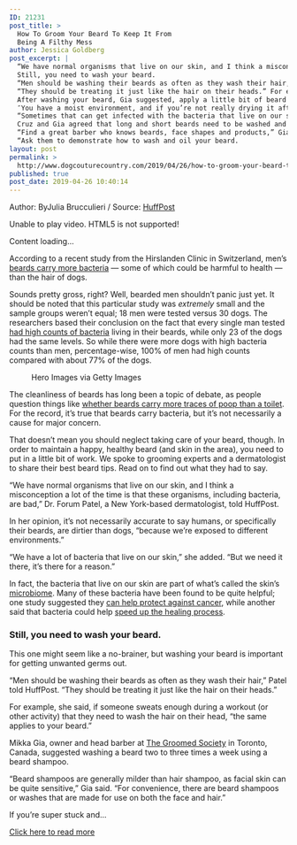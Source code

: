 ```yaml
---
ID: 21231
post_title: >
  How To Groom Your Beard To Keep It From
  Being A Filthy Mess
author: Jessica Goldberg
post_excerpt: |
  “We have normal organisms that live on our skin, and I think a misconception a lot of the time is that these organisms, including bacteria, are bad,” Dr. Forum Patel, a New York-based dermatologist, told HuffPost.
  Still, you need to wash your beard.
  “Men should be washing their beards as often as they wash their hair,” Patel told HuffPost.
  “They should be treating it just like the hair on their heads.” For example, she said, if someone sweats enough during a workout (or other activity) that they need to wash the hair on their head, “the same applies to your beard.” Mikka Gia, owner and head barber at The Groomed Society in Toronto, Canada, suggested washing a beard two to three times a week using a beard shampoo.
  After washing your beard, Gia suggested, apply a little bit of beard oil, as it “promotes hydration and adds shine and control.” The key is not applying too much, as it can lead to oil buildup on the hair and skin, which could lead to a greasy-feeling face, Gia said.
  ″You have a moist environment, and if you’re not really drying it after washing, that can harbor a lot of organisms, regardless of if they’re going to cause issues or not,” Patel said.
  “Sometimes that can get infected with the bacteria that live on our skin.” This point is more for the look of the beard than cleanliness, but Cruz noted that regular trims “are just as important as haircuts.” “Beard whiskers can split just like hairs on the head,” he said.
  Cruz and Gia agreed that long and short beards need to be washed and groomed.
  “Find a great barber who knows beards, face shapes and products,” Gia said.
  “Ask them to demonstrate how to wash and oil your beard.
layout: post
permalink: >
  http://www.dogcouturecountry.com/2019/04/26/how-to-groom-your-beard-to-keep-it-from-being-a-filthy-mess/
published: true
post_date: 2019-04-26 10:40:14
---
```

<p class="article-info-author-source"> <span>Author: ByJulia Brucculieri</span>&nbsp;/&nbsp;<span>Source: <a href="https://www.huffpost.com/entry/beard-care-for-men_l_5cc1d3e5e4b0764d31de39e4" target="_blank">HuffPost</a></span> </p> <p>Unable to play video. HTML5 is not supported!</p>
<p>Content loading...</p>
<p>According to a recent study from the Hirslanden Clinic in Switzerland, men’s <a data-rapid_p="1" data-v9y="0" data-ylk="subsec:paragraph;g:5141f254-0647-3701-945a-6df4d2f8e8c5;itc:0;cpos:1;pos:1;elm:context_link" href="https://www.huffingtonpost.ca/entry/beard-men-germier-dogs_n_5cb63c2fe4b082aab08db5d3">beards carry more bacteria</a> ― some of which could be harmful to health ― than the hair of dogs.</p>
<p>Sounds pretty gross, right? Well, bearded men shouldn’t panic just yet. It should be noted that this particular study was <em>extremely</em> small and the sample groups weren’t equal; 18 men were tested versus 30 dogs. The researchers based their conclusion on the fact that every single man tested <a data-rapid_p="2" data-v9y="0" data-ylk="subsec:paragraph;itc:0;cpos:3;pos:1;elm:context_link" href="https://www.bbc.co.uk/newsround/47939764">had high counts of bacteria</a> living in their beards, while only 23 of the dogs had the same levels. So while there were more dogs with high bacteria counts than men, percentage-wise, 100% of men had high counts compared with about 77% of the dogs.</p>
<figure><img alt="" src="https://img.huffingtonpost.com/asset/5cc1d4a82400003200e4d03e.jpeg?cache=9c1LFZtfRY&amp;ops=scalefit_720_noupscale">
<figcaption>Hero Images via Getty Images</figcaption>
</figure>
<p>The cleanliness of beards has long been a topic of debate, as people question things like <a data-rapid_p="3" data-v9y="0" data-ylk="subsec:paragraph;itc:0;cpos:4;pos:1;elm:context_link" href="https://www.iflscience.com/health-and-medicine/your-beard-does-not-contain-more-poo-toilet/">whether beards carry more traces of poop than a toilet</a>. For the record, it’s true that beards carry bacteria, but it’s not necessarily a cause for major concern.</p>
<p>That doesn’t mean you should neglect taking care of your beard, though. In order to maintain a happy, healthy beard (and skin in the area), you need to put in a little bit of work. We spoke to grooming experts and a dermatologist to share their best beard tips. Read on to find out what they had to say.</p>
<p>“We have normal organisms that live on our skin, and I think a misconception a lot of the time is that these organisms, including bacteria, are bad,” Dr. Forum Patel, a New York-based dermatologist, told HuffPost.</p>
<p>In her opinion, it’s not necessarily accurate to say humans, or specifically their beards, are dirtier than dogs, “because we’re exposed to different environments.”</p>
<p>“We have a lot of bacteria that live on our skin,” she added. “But we need it there, it’s there for a reason.”</p>
<p>In fact, the bacteria that live on our skin are part of what’s called the skin’s <a data-rapid_p="4" data-v9y="0" data-ylk="subsec:paragraph;itc:0;cpos:16;pos:1;elm:context_link" href="https://www.webmd.com/skin-problems-and-treatments/eczema/news/20180503/skins-good-bacteria-may-help-fight-eczema#1">microbiome</a>. Many of these bacteria have been found to be quite helpful; one study suggested they <a data-rapid_p="5" data-v9y="0" data-ylk="subsec:paragraph;itc:0;cpos:16;pos:2;elm:context_link" href="https://www.sciencedaily.com/releases/2018/03/180301103701.htm">can help protect against cancer</a>, while another said that bacteria could help <a data-rapid_p="6" data-v9y="0" data-ylk="subsec:paragraph;itc:0;cpos:16;pos:3;elm:context_link" href="https://www.nature.com/articles/d41586-018-00960-3">speed up the healing process</a>.</p>
<h3>Still, you need to wash your beard.</h3>
<p>This one might seem like a no-brainer, but washing your beard is important for getting unwanted germs out.</p>
<p>“Men should be washing their beards as often as they wash their hair,” Patel told HuffPost. “They should be treating it just like the hair on their heads.”</p>
<p>For example, she said, if someone sweats enough during a workout (or other activity) that they need to wash the hair on their head, “the same applies to your beard.”</p>
<p>Mikka Gia, owner and head barber at <a data-rapid_p="7" data-v9y="0" data-ylk="subsec:paragraph;itc:0;cpos:26;pos:1;elm:context_link" href="https://www.thegroomedsociety.com/">The Groomed Society</a> in Toronto, Canada, suggested washing a beard two to three times a week using a beard shampoo.</p>
<p>“Beard shampoos are generally milder than hair shampoo, as facial skin can be quite sensitive,” Gia said. “For convenience, there are beard shampoos or washes that are made for use on both the face and hair.”</p>
<p>If you’re super stuck and...</p> <p class="article-info-more"> <a href="https://www.huffpost.com/entry/beard-care-for-men_l_5cc1d3e5e4b0764d31de39e4" target="_blank">Click here to read more</a> </p>